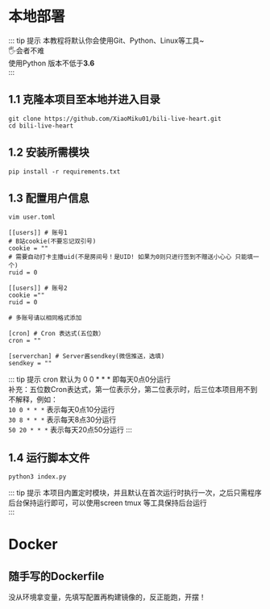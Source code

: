 # 本地部署
::: tip 提示
本教程将默认你会使用Git、Python、Linux等工具~  
🖐️会者不难  
使用Python 版本不低于**3.6**  
::: 

## 1.1 克隆本项目至本地并进入目录  
``` shell
git clone https://github.com/XiaoMiku01/bili-live-heart.git
cd bili-live-heart
```
## 1.2 安装所需模块  
``` shell
pip install -r requirements.txt
```

## 1.3 配置用户信息  
``` shell
vim user.toml
```
```
[[users]] # 账号1
# B站cookie(不要忘记双引号)
cookie = ""
# 需要自动打卡主播uid(不是房间号！是UID! 如果为0则只进行签到不赠送小心心 只能填一个)
ruid = 0

[[users]] # 账号2
cookie =""
ruid = 0

# 多账号请以相同格式添加

[cron] # Cron 表达式(五位数）
cron = ""

[serverchan] # Server酱sendkey(微信推送，选填)
sendkey = ""
```
::: tip 提示
cron 默认为 0 0 * * * 即每天0点0分运行  
补充：五位数Cron表达式，第一位表示分，第二位表示时，后三位本项目用不到不解释，例如：  
`10 0 * * *` 表示每天0点10分运行  
`30 8 * * *` 表示每天8点30分运行  
`50 20 * * *` 表示每天20点50分运行 
:::

## 1.4 运行脚本文件
``` shell
python3 index.py
```
::: tip 提示
本项目内置定时模块，并且默认在首次运行时执行一次，之后只需程序后台保持运行即可，可以使用screen tmux 等工具保持后台运行  
:::

# Docker

## 随手写的Dockerfile
没从环境拿变量，先填写配置再构建镜像的，反正能跑，开摆！
